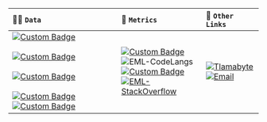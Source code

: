 | 👨‍💻 <code>Data</code> | 📜 <code>Metrics</code> | 🔗 <code>Other Links</code> |
| :- | :- | :- |
| [![Custom Badge](https://img.shields.io/badge/%C2%AD-Eduardo%20ML-008053?style=for-the-badge&logo=aeromexico&logoColor=white&logoWidth=40)](#) <br><br> [![Custom Badge](https://img.shields.io/badge/%C2%AD-Software%20Engineer-red?style=for-the-badge&logo=wikipedia)](#) <br><br> [![Custom Badge](https://img.shields.io/badge/%C2%AD-tenochtitlan-e4007c?style=for-the-badge&logo=googlemaps&logoColor=white)](#) <br><br> [![Custom Badge](https://img.shields.io/badge/-SO-d70a53?style=for-the-badge&logo=debian&logoColor=white)](#)[![Custom Badge](https://img.shields.io/badge/-DE-0060a8?style=for-the-badge&logo=xfce&logoColor=white)](#) | [![Custom Badge](https://img.shields.io/badge/%20-github-purple?style=flat-square&logo=github)](#) <br> ![EML-CodeLangs](https://github-readme-stats.vercel.app/api/top-langs/?username=eml-bin&layout=compact&theme=dark) <br> [![Custom Badge](https://img.shields.io/badge/%20-stackoverflow-gray?style=flat-square&logo=stackoverflow)](#) <br> [![EML-StackOverflow](https://github-readme-stackoverflow.vercel.app/?userID=4010240&theme=dark&layout=compact)](https://stackoverflow.com/users/4010240/eduardo-ml) | [![Tlamabyte](https://img.shields.io/badge/Tlamabyte-7289DA?style=flat-square&logo=discord&logoColor=white)](https://discord.gg/CGRt55wZxa) <br> [![Email](https://img.shields.io/badge/%C2%AD-edu@eml.run-blue?style=flat-square&logo=gmail)](mailto:edu@eml.run)

